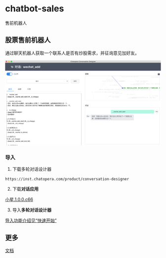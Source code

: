 # chatbot-sales
售前机器人


## 股票售前机器人

通过聊天机器人获取一个联系人是否有炒股需求，并征询意见加好友。

![](./assets/1.png)

### 导入

1. 下载多轮对话设计器

```
https://inst.chatopera.com/product/conversation-designer
```

2. 下载**对话应用**

[小星.1.0.0.c66](https://github.com/chatopera/chatbot-sales/blob/master/金融证券/小星.1.0.0.c66)

3. 导入**多轮对话设计器**


[导入功能介绍见“快速开始”](https://docs.chatopera.com/conversation-designer.html)

## 更多

[文档](https://docs.chatopera.com/conversation-designer.html)
